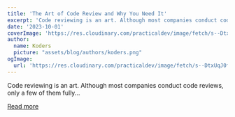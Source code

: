 ```yaml
---
title: 'The Art of Code Review and Why You Need It'
excerpt: 'Code reviewing is an art. Although most companies conduct code reviews, only a few of them fully...'
date: '2023-10-01'
coverImage: 'https://res.cloudinary.com/practicaldev/image/fetch/s--DtxUqJ0f--/c_imagga_scale,f_auto,fl_progressive,h_420,q_auto,w_1000/https://dev-to-uploads.s3.amazonaws.com/uploads/articles/s4ejsomkws915lxv6dq8.png'
author:
  name: Koders
  picture: "assets/blog/authors/koders.png"
ogImage:
  url: 'https://res.cloudinary.com/practicaldev/image/fetch/s--DtxUqJ0f--/c_imagga_scale,f_auto,fl_progressive,h_420,q_auto,w_1000/https://dev-to-uploads.s3.amazonaws.com/uploads/articles/s4ejsomkws915lxv6dq8.png'
---
```


Code reviewing is an art. Although most companies conduct code reviews, only a few of them fully...

[Read more](https://dev.to/perssondennis/the-art-of-code-review-and-why-you-need-it-4b9m)
